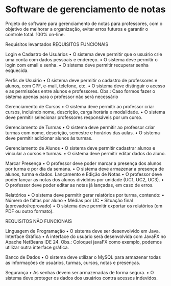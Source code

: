 # Software de gerenciamento de notas

Projeto de software para gerenciamento de notas para professores, com o objetivo de melhorar a organização, evitar erros futuros e garantir o controle total. 100% on-line.

Requisitos levantados
REQUISITOS FUNCIONAIS

Login e Cadastro de Usuários • O sistema deve permitir que o usuário crie uma conta com dados pessoais e endereço. • O sistema deve permitir o login com email e senha. • O sistema deve permitir recuperar senha esquecida.

Perfis de Usuário • O sistema deve permitir o cadastro de professores e alunos, com CPF, e-mail, telefone, etc. • O sistema deve distinguir o acesso e as permissões entre alunos e professores. Obs.: Caso formos fazer o sistema apenas para o professor não será necessário

Gerenciamento de Cursos • O sistema deve permitir ao professor criar cursos, incluindo nome, descrição, carga horária e modalidade. • O sistema deve permitir selecionar professores responsáveis ​​por um curso.

Gerenciamento de Turmas • O sistema deve permitir ao professor criar turmas com nome, descrição, semestre e horários das aulas. • O sistema deve permitir adicionar alunos às turmas.

Gerenciamento de Alunos • O sistema deve permitir cadastrar alunos e vincular a cursos e turmas. • O sistema deve permitir editar dados do aluno.

Marcar Presença • O professor deve poder marcar a presença dos alunos por turma e por dia da semana. • O sistema deve armazenar a presença de alunos, turma e dados. Lançamento e Edição de Notas • O professor deve poder lançar as notas dos alunos divididos por unidade (UC1, UC2, UC3). • O professor deve poder editar as notas já lançadas, em caso de erros.

Relatórios • O sistema deve permitir gerar relatórios por turma, contendo: • Número de faltas por aluno • Médias por UC • Situação final (aprovado/reprovado) • O sistema deve permitir exportar os relatórios (em PDF ou outro formato).

REQUISITOS NÃO FUNCIONAIS

Linguagem de Programação • O sistema deve ser desenvolvido em Java. Interface Gráfica • A interface do usuário será desenvolvida com JavaFX no Apache NetBeans IDE 24. Obs.: Coloquei javaFX como exemplo, podemos utilizar outra interface gráfica.

Banco de Dados • O sistema deve utilizar o MySQL para armazenar todas as informações de usuários, turmas, cursos, notas e presenças.

Segurança • As senhas devem ser armazenadas de forma segura. • O sistema deve proteger os dados dos usuários contra acessos indevidos.
